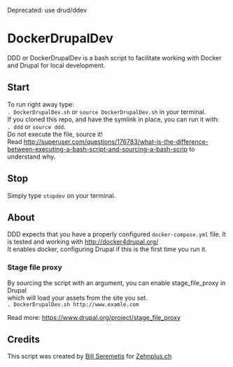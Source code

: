Deprecated: use drud/ddev

# DockerDrupalDev
DDD or DockerDrupalDev is a bash script to facilitate working with Docker and
Drupal for local development.

## Start
To run right away type:  
`. DockerDrupalDev.sh` or `source DockerDrupalDev.sh` in your terminal.  
If you cloned this repo, and have the symlink in place, you can run it with:  
`. ddd` or `source ddd`.  
Do not execute the file, source it!  
Read http://superuser.com/questions/176783/what-is-the-difference-between-executing-a-bash-script-and-sourcing-a-bash-scrip
to understand why.

## Stop
Simply type `stopdev` on your terminal.

## About
DDD expects that you have a properly configured `docker-compose.yml` file. 
It is tested and working with http://docker4drupal.org/  
It enables docker, configuring Drupal if this is the first time you run it.

### Stage file proxy
By sourcing the script with an argument, you can enable stage_file_proxy in Drupal  
which will load your assets from the site you set.  
`. DockerDrupalDev.sh http://www.examle.com`

Read more: https://www.drupal.org/project/stage_file_proxy

## Credits
This script was created by [Bill Seremetis](http://srm.gr) for [Zehnplus.ch](http://zehnplus.ch)
